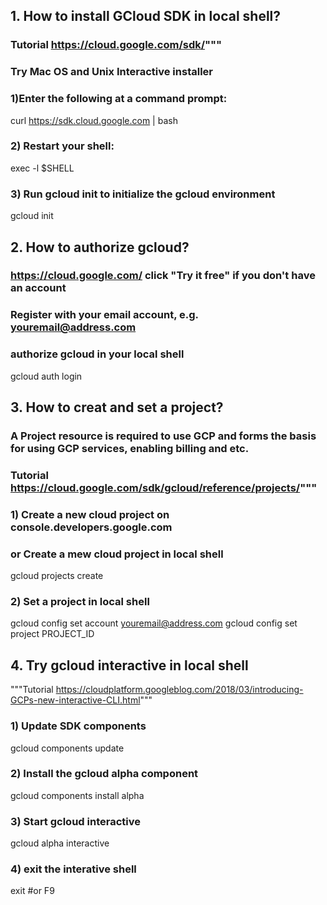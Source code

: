 ## 1. How to install GCloud SDK in local shell?
### Tutorial https://cloud.google.com/sdk/"""

### Try Mac OS and Unix Interactive installer
### 1)Enter the following at a command prompt:
curl https://sdk.cloud.google.com | bash

### 2) Restart your shell:
exec -l $SHELL

### 3) Run gcloud init to initialize the gcloud environment
gcloud init

## 2. How to authorize gcloud?
### https://cloud.google.com/ click "Try it free" if you don't have an account
### Register with your email account, e.g. youremail@address.com
### authorize gcloud in your local shell
gcloud auth login

## 3. How to creat and set a project?
### A Project resource is required to use GCP and forms the basis for using GCP services, enabling billing and etc.
### Tutorial https://cloud.google.com/sdk/gcloud/reference/projects/"""

### 1) Create a new cloud project on console.developers.google.com
### or Create a mew cloud project in local shell
gcloud projects create

### 2) Set a project in local shell
gcloud config set account youremail@address.com
gcloud config set project PROJECT_ID

## 4. Try gcloud interactive in local shell
"""Tutorial https://cloudplatform.googleblog.com/2018/03/introducing-GCPs-new-interactive-CLI.html"""
### 1) Update SDK components
gcloud components update

### 2) Install the gcloud alpha component
gcloud components install alpha
### 3) Start gcloud interactive
gcloud alpha interactive

### 4) exit the interative shell
exit
#or F9
